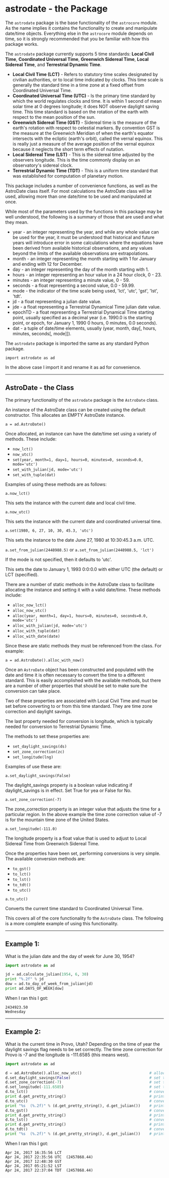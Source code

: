 # astrodate - the Package

The ```astrodate``` package is the base functionality of the ```astrocore``` module. As the name implies it contains the functionality to create and manipulate date/time objects. Everything else in the ```astrocore``` module depends on time, so it is strongly recommended that you be familiar with how this package works.

The ```astrodate``` package currently supports 5 time standards: **Local Civil Time**, **Coordinated Universal Time**, **Greenwich Sidereal Time**, **Local Sidereal Time**, and **Terrestrial Dynamic Time**.

* **Local Civil Time (LCT)** - Refers to statutory time scales designated by civilian authorities, or to local time indicated by clocks. This time scale is generally the standard time in a time zone at a fixed offset from Coordinated Universal Time.
* **Coordinated Universal Time (UTC)** - Is the primary time standard by which the world regulates clocks and time. It is within 1 second of mean solar time at 0 degrees longitude; it does NOT observe daylight saving time. This time standard is based on the rotation of the earth with respect to the mean position of the sun.
* **Greenwich Sidereal Time (GST)** - Sidereal time is the measure of the earth's rotation with respect to celestial markers. By convention GST is the measure at the Greenwich Meridian of when the earth's equator intersects with the ecliptic (earth's orbit), called the vernal equinox. This is really just a measure of the average position of the vernal equinox because it neglects the short term effects of nutation.
* **Local Sidereal Time (LST)** - This is the sidereal time adjusted by the observers longitude. This is the time commonly display on an observatory's sidereal clock.
* **Terrestrial Dynamic Time (TDT)** - This is a uniform time standard that was established for computation of planetary motion.

This package includes a number of convenience functions, as well as the AstroDate class itself. For most calculations the AstroDate class will be used, allowing more than one date/time to be used and manipulated at once.

While most of the parameters used by the functions in this package may be well understood, the following is a summary of those that are used and what they mean.

* year - an integer representing the year, and while any whole value can be used for the year, it must be understood that historical and future years will introduce error in some calculations where the equations have been derived from available historical observations, and any values beyond the limits of the available observations are extrapolations.
* month - an integer representing the month starting with 1 for January and ending with 12 for December.
* day - an integer representing the day of the month starting with 1.
* hours - an integer representing an hour value in a 24 hour clock, 0 - 23.
* minutes - an integer representing a minute value, 0 - 59.
* seconds - a float representing a second value, 0.0 - 59.99.
* mode - the indicator of the time scale being used, 'lct', 'utc', 'gst', 'lst', 'tdt'.
* jd - a float representing a julian date value.
* jde - a float representing a Terrestrial Dynamical Time julian date value.
* epochTD - a float representing a Terrestrial Dynamical Time starting point, usually specified as a decimal year (i.e. 1990.0 is the starting point, or epoch, for January 1, 1990 0 hours, 0 minutes, 0.0 seconds).
* dat - a tuple of date/time elements, usually (year, month, day[, hours, minutes, seconds[, mode]]).

The ```astrodate``` package is imported the same as any standard Python package.

```import astrodate as ad```

In the above case I import it and rename it as ad for convenience.

---

## AstroDate - the Class

The primary functionality of the ```astrodate``` package is the ```AstroDate``` class.

An instance of the AstroDate class can be created using the default constructor. This allocates an EMPTY AstroDate instance.

```a = ad.AstroDate()```

Once allocated, an instance can have the date/time set using a variety of methods. These include:

* ```now_lct()```
* ```now_utc()```
* ```set(year, month=1, day=1, hours=0, minutes=0, seconds=0.0, mode='utc')```
* ```set_with_julian(jd, mode='utc')```
* ```set_with_tuple(dat)```

Examples of using these methods are as follows:

```a.now_lct()```

This sets the instance with the current date and local civil time.

```a.now_utc()```

This sets the instance with the current date and coordinated universal time.

```a.set(1980, 6, 27, 10, 30, 45.3, 'utc')```

This sets the instance to the date June 27, 1980 at 10:30:45.3 a.m. UTC.

```a.set_from_julian(2448988.5)``` or ```a.set_from_julian(2448988.5, 'lct')```

If the mode is not specified, then it defaults to 'utc'.

This sets the date to January 1, 1993 0:0:0.0 with either UTC (the default) or LCT (specified).

There are a number of static methods in the AstroDate class to facilitate allocating the instance and setting it with a valid date/time. These methods include:

* ```alloc_now_lct()```
* ```alloc_now_utc()```
* ```alloc(year, month=1, day=1, hours=0, minutes=0, seconds=0.0, mode='utc')```
* ```alloc_with_julian(jd, mode='utc')```
* ```alloc_with_tuple(dat)```
* ```alloc_with_date(date)```

Since these are static methods they must be referenced from the class. For example:

```a = ad.AstroDate().alloc_with_now()```

Once an ```AstroDate``` object has been constructed and populated with the date and time it is often necessary to convert the time to a different standard. This is easily accomplished with the available methods, but there are a number of other properties that should be set to make sure the conversion can take place.

Two of these properties are associated with Local Civil Time and must be set before converting to or from this time standard. They are time zone correction and daylight savings.

The last property needed for conversion is longitude, which is typically needed for conversion to Terrestrial Dynamic Time.

The methods to set these properties are:

* ```set_daylight_savings(ds)```
* ```set_zone_correction(zc)```
* ```set_longitude(lng)```

Examples of use these are:

```a.set_daylight_savings(False)```

The daylight_savings property is a boolean value indicating if daylight_savings is in effect. Set True for yea or False for No.

```a.set_zone_correction(-7)```

The zone_correction property is an integer value that adjusts the time for a particular region. In the above example the time zone correction value of -7 is for the mountain time zone of the United States.

```a.set_longitude(-111.0)```

The longitude property is a float value that is used to adjust to Local Sidereal Time from Greenwich Sidereal Time.

Once the properties have been set, performing conversions is very simple. The available conversion methods are:

* ```to_gst()```
* ```to_lct()```
* ```to_lst()```
* ```to_tdt()```
* ```to_utc()```

```a.to_utc()```

Converts the current time standard to Coordinated Universal Time.

This covers all of the core functionality fo the ```AstroDate``` class. The following is a more complete example of using this functionality.

---

## Example 1:

What is the julian date and the day of week for June 30, 1954?

```python
import astrodate as ad

jd = ad.calculate_julian(1954, 6, 30)
print "%.2f" % jd
dow = ad.to_day_of_week_from_julian(jd)
print ad.DAYS_OF_WEEK[dow]
```

When I ran this I got:

```
2434923.50
Wednesday
```

---

## Example 2:

What is the current time in Provo, Utah? Depending on the time of year the daylight savings flag needs to be set correctly. The time zone correction for Provo is -7 and the longitude is -111.6585 (this means west).

```python
import astrodate as ad

d = ad.AstroDate().alloc_now_utc()                              # allocate the AstroDate object with current UTC time
d.set_daylight_savings(False)                                   # set the daylight savings flag
d.set_zone_correction(-7)                                       # set the time zone correction
d.set_longitude(-111.6585)                                      # set the longitude
d.to_lct()                                                      # convert the time to Local Civil Time for Provo
print d.get_pretty_string()                                     # print a formatted date/time string
d.to_utc()                                                      # convert the time to Coordinated Universal Time for Provo
print "%s  (%.2f)" % (d.get_pretty_string(), d.get_julian())    # print a formatted date/time string and the julian date
d.to_gst()                                                      # convert the time to Greenwich Sidereal Time for Provo
print d.get_pretty_string()                                     # print a formatted date/time string
d.to_lst()                                                      # convert the time to Local Sidereal Time for Provo
print d.get_pretty_string()                                     # print a formatted date/time string
d.to_tdt()                                                      # convert the time to Terrestrial Dynamic Time for Provo
print "%s  (%.2f)" % (d.get_pretty_string(), d.get_julian())    # print a formatted date/time string and the julian date
```

When I ran this I got:

```
Apr 24, 2017 16:35:56 LCT
Apr 24, 2017 22:35:56 UTC  (2457868.44)
Apr 24, 2017 12:48:30 GST
Apr 24, 2017 05:21:52 LST
Apr 24, 2017 22:37:04 TDT  (2457868.44)
```
